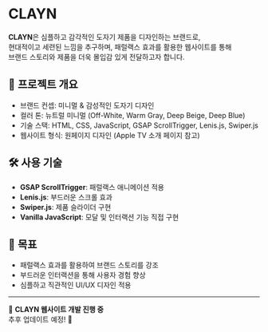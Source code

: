 # CLAYN

**CLAYN**은 심플하고 감각적인 도자기 제품을 디자인하는 브랜드로,  
현대적이고 세련된 느낌을 추구하며, 패럴랙스 효과를 활용한 웹사이트를 통해  
브랜드 스토리와 제품을 더욱 몰입감 있게 전달하고자 합니다.  

## 🌟 프로젝트 개요
- 브랜드 컨셉: 미니멀 & 감성적인 도자기 디자인
- 컬러 톤: 뉴트럴 미니멀 (Off-White, Warm Gray, Deep Beige, Deep Blue)
- 기술 스택: HTML, CSS, JavaScript, GSAP ScrollTrigger, Lenis.js, Swiper.js
- 웹사이트 형식: 원페이지 디자인 (Apple TV 소개 페이지 참고)

## 🛠️ 사용 기술
- **GSAP ScrollTrigger**: 패럴랙스 애니메이션 적용
- **Lenis.js**: 부드러운 스크롤 효과
- **Swiper.js**: 제품 슬라이더 구현
- **Vanilla JavaScript**: 모달 및 인터랙션 기능 직접 구현

## 📌 목표
- 패럴랙스 효과를 활용하여 브랜드 스토리를 강조
- 부드러운 인터랙션을 통해 사용자 경험 향상
- 심플하고 직관적인 UI/UX 디자인 적용

---

📌 **CLAYN 웹사이트 개발 진행 중**  
추후 업데이트 예정! 🚀
